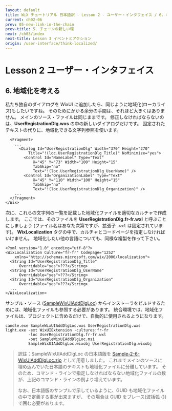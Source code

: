 ```yaml
---
layout: default
title: WiX チュートリアル 日本語訳 - Lesson 2 - ユーザー・インタフェイス / 6. 地域化を考える
current: ch02-06
prev: 05-new-link-in-the-chain
prev-title: 5. チェーンの新しい環
next: /ch03/index
next-title: Lesson 3 イベントとアクション
origin: /user-interface/think-localized/
---
```

# Lesson 2 ユーザー・インタフェイス

## 6. 地域化を考える

私たち独自のダイアログを WixUI に追加したら、同じように地域化(ローカライズ)もしたいですね。
そのためにかかる余分の手間は、それほど大きくはありません。
メインのソース・ファイルは同じままです。
修正しなければならないのは、**UserRegistrationDlg.wxs** の中の新しいダイアログだけです。
固定されたテキストの代りに、地域化できる文字列参照を使います。

      <Fragment>
        ...
          <Dialog Id="UserRegistrationDlg" Width="370" Height="270"
              Title="!(loc.UserRegistrationDlg_Title)" NoMinimize="yes">
            <Control Id="NameLabel" Type="Text"
                X="45" Y="73" Width="100" Height="15"
                TabSkip="no"
                Text="!(loc.UserRegistrationDlg_UserName)" />
            <Control Id="OrganizationLabel" Type="Text"
                X="45" Y="110" Width="100" Height="15"
                TabSkip="no"
                Text="!(loc.UserRegistrationDlg_Organization)" />
        ...
      </Fragment>
    </Wix>

次に、これらの文字列の一覧を記載した地域化ファイルを適切なカルチャで作成します。
ここでは、そのファイルを **UserRegistrationDlg.fr-fr.wxl** と呼ぶことにしましょう
(ファイル名はあなた次第ですが、拡張子 `.wxl` は固定されています)。
**WixLocalization** タグの中で、カルチャとコードページを指定しなければいけません。
地域化したい他の言語についても、同様な複製を作って下さい。

    <?xml version="1.0" encoding="utf-8"?>
    <WixLocalization Culture="fr-fr" Codepage="1252"
        xmlns="http://schemas.microsoft.com/wix/2006/localization">
      <String Id="UserRegistrationDlg_Title"
          Overridable="yes">???</String>
      <String Id="UserRegistrationDlg_UserName"
          Overridable="yes">???</String>
      <String Id="UserRegistrationDlg_Organization"
          Overridable="yes">???</String>
      ...
    </WixLocalization>

サンプル・ソース ([SampleWixUIAddDlgLoc](https://www.firegiant.com/system/files/samples/SampleWixUIAddDlgLoc.zip))
からインストーラをビルドするためには、地域化ファイルも参照する必要があります。
統合環境では、地域化ファイルは、プロジェクトに含めるだけで、自動的に使用されるようになります。

    candle.exe SampleWixUIAddDlgLoc.wxs UserRegistrationDlg.wxs
    light.exe -ext WixUIExtension -cultures:fr-fr
              -loc UserRegistrationDlg.fr-fr.wxl
              -out SampleWixUIAddDlgLoc.msi
              SampleWixUIAddDlgLoc.wixobj UserRegistrationDlg.wixobj

>  訳註：SampleWixUIAddDlgLoc の日本語版を [Sample-2-6-WixUIAddDlgLoc.zip](/samples/Sample-2-6-WixUIAddDlgLoc.zip) として用意しました。
> これまでメインのソースに埋め込んでいた日本語のテキストも地域化ファイルに分離しています。
> そのため、コマンド・ラインで指定しなければならない地域化ファイルの数が、上記のコマンド・ラインの例より増えています。
> 
> なお、日本語版のサンプルで示しているように、GUID も地域化ファイルの中で定義する事が出来ますが、
> その場合は GUID をブレース(波括弧 {})で囲む必要があります。